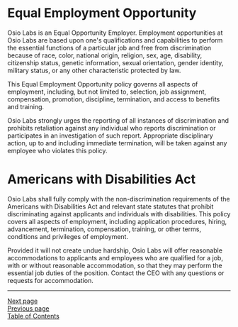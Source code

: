 # Equal Employment Opportunity
Osio Labs is an Equal Opportunity Employer. Employment opportunities at Osio Labs are based upon one's qualifications and capabilities to perform the essential functions of a particular job and free from discrimination because of race, color, national origin, religion, sex, age, disability, citizenship status, genetic information, sexual orientation, gender identity, military status, or any other characteristic protected by law.

This Equal Employment Opportunity policy governs all aspects of employment, including, but not limited to, selection, job assignment, compensation, promotion, discipline, termination, and access to benefits and training.

Osio Labs strongly urges the reporting of all instances of discrimination and prohibits retaliation against any individual who reports discrimination or participates in an investigation of such report. Appropriate disciplinary action, up to and including immediate termination, will be taken against any employee who violates this policy.

# Americans with Disabilities Act
Osio Labs shall fully comply with the non-discrimination requirements of the Americans with Disabilities Act and relevant state statutes that prohibit discriminating against applicants and individuals with disabilities. This policy covers all aspects of employment, including application procedures, hiring, advancement, termination, compensation, training, or other terms, conditions and privileges of employment. 

Provided it will not create undue hardship, Osio Labs will offer reasonable accommodations to applicants and employees who are qualified for a job, with or without reasonable accommodation, so that they may perform the essential job duties of the position. Contact the CEO with any questions or requests for accommodation.

---
[Next page](03immigration.md)  
[Previous page](01nature_of_emp.md)  
[Table of Contents](../README.md#table-of-contents)
